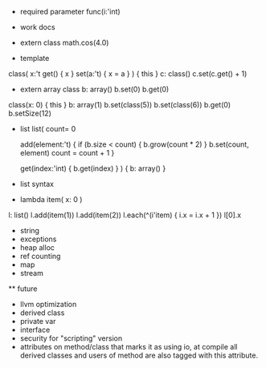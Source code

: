 * required parameter
func(i:'int)

* work docs

* extern class
math.cos(4.0)

* template

class<t>(
	x:'t
	get() { x }
	set(a:'t) { x = a }
) { this }
c: class<int>()
c.set(c.get() + 1)

* extern array class
b: array<int>()
b.set(0)
b.get(0)

class(x: 0) { this }
b: array<class>(1)
b.set(class(5))
b.set(class(6))
b.get(0)
b.setSize(12)

* list
list<t>(
	count= 0
	
	add(element:'t) {
		if (b.size < count) {
			b.grow(count * 2)
		}
		b.set(count, element)
		count = count + 1 
	}
	
	get(index:'int) {
		b.get(index)
	}
) {
	b: array<t>()
}

* list syntax
* lambda
item(
	x: 0
)

l: list<item>()
l.add(item(1))
l.add(item(2))
l.each(^(i'item) { 
	i.x = i.x + 1
})
l[0].x

* string
* exceptions
* heap alloc
* ref counting
* map
* stream

** future
* llvm optimization
* derived class
* private var
* interface
* security for "scripting" version
* attributes on method/class that marks it as using io, at compile all derived classes and users of method are also tagged with this attribute.

